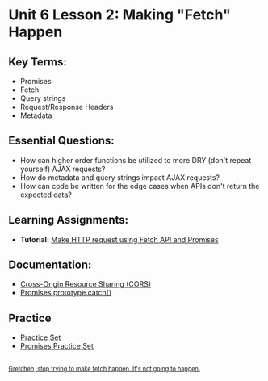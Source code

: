 # Unit 6 Lesson 2: Making "Fetch" Happen

## Key Terms:
- Promises
- Fetch
- Query strings
- Request/Response Headers
- Metadata

## Essential Questions:
- How can higher order functions be utilized to more DRY (don't repeat yourself) AJAX requests?
- How do metadata and query strings impact AJAX requests?
- How can code be written for the edge cases when APIs don't return the expected data?

## Learning Assignments:
* **Tutorial:** [Make HTTP request using Fetch API and Promises](https://medium.com/@armando_amador/how-to-make-http-requests-using-fetch-api-and-promises-b0ca7370a444)

## Documentation:
* [Cross-Origin Resource Sharing (CORS)](https://developer.mozilla.org/en-US/docs/Web/HTTP/CORS)
* [Promises.prototype.catch()](https://developer.mozilla.org/en-US/docs/Web/JavaScript/Reference/Global_Objects/Promise/catch)

## Practice
* [Practice Set](./practice)
* [Promises Practice Set](https://github.com/The-Marcy-Lab-School/promises-practice)

## 
<sup>[Gretchen, stop trying to make fetch happen. It's not going to happen.](https://www.youtube.com/watch?v=jjt9Qx9MBPk)</sup>
